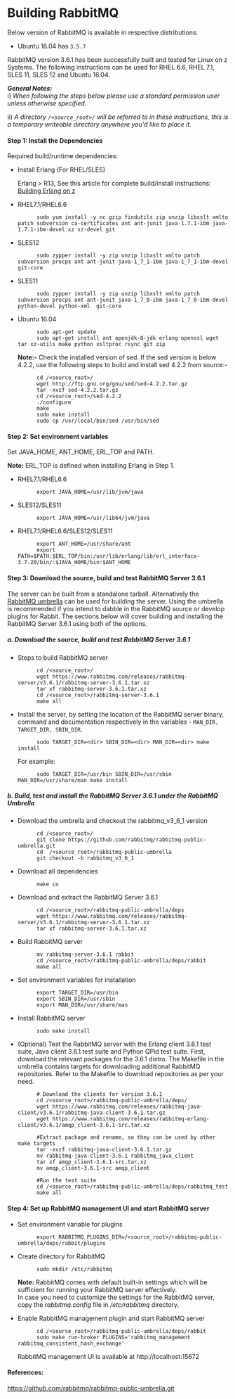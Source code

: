<!---PACKAGE:RabbitMQ--->
<!---DISTRO:SLES 12:3.6.1--->
<!---DISTRO:SLES 11:3.6.1--->
<!---DISTRO:RHEL 7.1:3.6.1--->
<!---DISTRO:RHEL 6.6:3.6.1--->

# Building RabbitMQ

Below version of RabbitMQ is available in respective distributions:

*    Ubuntu 16.04     has `3.5.7`

RabbitMQ version 3.6.1 has been successfully built and tested for Linux on z Systems. The following instructions can be used for RHEL 6.6, RHEL 7.1, SLES 11, SLES 12 and Ubuntu 16.04.

_**General Notes:**_  
i) _When following the steps below please use a standard permission user unless otherwise specified._

ii) _A directory `/<source_root>/` will be referred to in these instructions, this is a temporary writeable directory anywhere you'd like to place it._

#### Step 1: Install the Dependencies
Required build/runtime dependencies:

* Install Erlang (For RHEL/SLES)
	
	Erlang > R13, See this article for complete build/install instructions: [Building Erlang on z](https://github.com/linux-on-ibm-z/docs/wiki/Building-Erlang)

   
* RHEL7.1/RHEL6.6

			sudo yum install -y nc gzip findutils zip unzip libxslt xmlto patch subversion ca-certificates ant ant-junit java-1.7.1-ibm java-1.7.1-ibm-devel xz xz-devel git

* SLES12

			sudo zypper install -y zip unzip libxslt xmlto patch subversion procps ant ant-junit java-1_7_1-ibm java-1_7_1-ibm-devel git-core
			
* SLES11 

			sudo zypper install -y zip unzip libxslt xmlto patch subversion procps ant ant-junit java-1_7_0-ibm java-1_7_0-ibm-devel python-devel python-xml  git-core

* Ubuntu 16.04

            sudo apt-get update
			sudo apt-get install ant openjdk-8-jdk erlang openssl wget tar xz-utils make python xsltproc rsync git zip

			
	**Note:-** Check the installed version of sed. If the sed version is below 4.2.2, use the following steps to build and install sed 4.2.2 from source:-
	
			cd /<source_root>/
			wget http://ftp.gnu.org/gnu/sed/sed-4.2.2.tar.gz
			tar -xvzf sed-4.2.2.tar.gz
			cd /<source_root>/sed-4.2.2
			./configure
			make
			sudo make install
			sudo cp /usr/local/bin/sed /usr/bin/sed
			
#### Step 2: Set environment variables
 Set JAVA_HOME, ANT_HOME, ERL_TOP and PATH.

**Note:** ERL_TOP is defined when installing Erlang in Step 1.

* RHEL7.1/RHEL6.6

			export JAVA_HOME=/usr/lib/jvm/java

* SLES12/SLES11

			export JAVA_HOME=/usr/lib64/jvm/java
			
* RHEL7.1/RHEL6.6/SLES12/SLES11

			export ANT_HOME=/usr/share/ant
			export PATH=$PATH:$ERL_TOP/bin:/usr/lib/erlang/lib/erl_interface-3.7.20/bin/:$JAVA_HOME/bin:$ANT_HOME
			
#### Step 3: Download the source, build and test RabbitMQ Server 3.6.1
The server can be built from a standalone tarball. Alternatively the [RabbitMQ umbrella](https://www.rabbitmq.com/plugin-development.html) can be used for building the server. Using the umbrella is recommended if you intend to dabble in the RabbitMQ source or develop plugins for Rabbit. The sections below will cover building and installing the RabbitMQ Server 3.6.1 using both of the options.			
##### a. Download the source, build and test RabbitMQ Server 3.6.1

* Steps to build RabbitMQ server

			cd /<source_root>/
			wget https://www.rabbitmq.com/releases/rabbitmq-server/v3.6.1/rabbitmq-server-3.6.1.tar.xz 
			tar xf rabbitmq-server-3.6.1.tar.xz
			cd /<source_root>/rabbitmq-server-3.6.1
			make all   

		
* Install the server, by setting the location of the RabbitMQ server binary, command and documentation respectively in the variables - `MAN_DIR, TARGET_DIR, SBIN_DIR`.   

			sudo TARGET_DIR=<dir> SBIN_DIR=<dir> MAN_DIR=<dir> make install   
			
	For example:
			
			sudo TARGET_DIR=/usr/bin SBIN_DIR=/usr/sbin MAN_DIR=/usr/share/man make install
			

##### b. Build, test and install the RabbitMQ Server 3.6.1 under the RabbitMQ Umbrella
* Download the umbrella and checkout the rabbitmq_v3_6_1 version
			
			cd /<source_root>/
		    git clone https://github.com/rabbitmq/rabbitmq-public-umbrella.git
			cd  /<source_root>/rabbitmq-public-umbrella 
			git checkout -b rabbitmq_v3_6_1
		
* Download all dependencies

			make co

* Download and extract the RabbitMQ Server 3.6.1
			
			cd /<source_root>/rabbitmq-public-umbrella/deps
			wget https://www.rabbitmq.com/releases/rabbitmq-server/v3.6.1/rabbitmq-server-3.6.1.tar.xz 
			tar xf rabbitmq-server-3.6.1.tar.xz
			
* Build RabbitMQ server
			
			mv rabbitmq-server-3.6.1 rabbit
			cd /<source_root>/rabbitmq-public-umbrella/deps/rabbit
			make all

* Set environment variables for installation

			export TARGET_DIR=/usr/bin
			export SBIN_DIR=/usr/sbin
			export MAN_DIR=/usr/share/man

* Install RabbitMQ server

			sudo make install   
			

* (Optional) Test the RabbitMQ server with the Erlang client 3.6.1 test suite, Java client 3.6.1 test suite and Python QPid test suite. First, download the relevant packages for the 3.6.1 distro. The Makefile in the umbrella contains targets for downloading additional RabbitMQ repositories. Refer to the Makefile to download repositories as per your need.   

            # Download the clients for version 3.6.1
			cd /<source_root>/rabbitmq-public-umbrella/deps/
			wget https://www.rabbitmq.com/releases/rabbitmq-java-client/v3.6.1/rabbitmq-java-client-3.6.1.tar.gz 
			wget https://www.rabbitmq.com/releases/rabbitmq-erlang-client/v3.6.1/amqp_client-3.6.1-src.tar.xz 
			
            #Extract package and rename, so they can be used by other make targets			
			tar -xvzf rabbitmq-java-client-3.6.1.tar.gz 
			mv rabbitmq-java-client-3.6.1 rabbitmq_java_client 
			tar xf amqp_client-3.6.1-src.tar.xz 
			mv amqp_client-3.6.1-src amqp_client
			
			#Run the test suite	
			cd /<source_root>/rabbitmq-public-umbrella/deps/rabbitmq_test
			make all
			

#### Step 4: Set up RabbitMQ management UI and start RabbitMQ server

* Set environment variable for plugins

			export RABBITMQ_PLUGINS_DIR=/<source_root>/rabbitmq-public-umbrella/deps/rabbit/plugins

* Create directory for RabbitMQ

			sudo mkdir /etc/rabbitmq
			
	**Note:** RabbitMQ comes with default built-in settings which will be sufficient for running your RabbitMQ server effectively. 	
	In case you need to customize the settings for the RabbitMQ server, copy the _rabbitmq.config_ file in _/etc/rabbitmq_ directory.

* Enable RabbitMQ management plugin and start RabbitMQ server
	
			cd /<source_root>/rabbitmq-public-umbrella/deps/rabbit
			sudo make run-broker PLUGINS='rabbitmq_management rabbitmq_consistent_hash_exchange'
			
	RabbitMQ management UI is available at http://localhost:15672
			
   	
#### References:
https://github.com/rabbitmq/rabbitmq-public-umbrella.git
